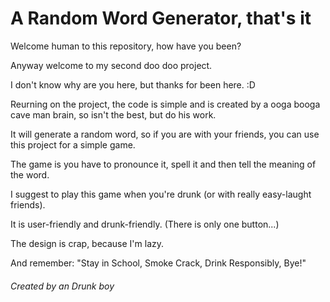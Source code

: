 # A Random Word Generator, that's it

Welcome human to this repository, how have you been?

Anyway welcome to my second doo doo project.

I don't know why are you here, but thanks for been here. :D

Reurning on the project, the code is simple and is created by a ooga booga cave man brain, so isn't the best, but do his work.

It will generate a random word, so if you are with your friends, you can use this project for a simple game.

The game is you have to pronounce it, spell it and then tell the meaning of the word.

I suggest to play this game when you're drunk (or with really easy-laught friends).

It is user-friendly and drunk-friendly. (There is only one button...)

The design is crap, because I'm lazy.

And remember: "Stay in School, Smoke Crack, Drink Responsibly, Bye!"



###### Created by an Drunk boy
